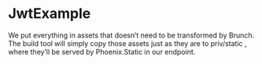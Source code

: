 # JwtExample

We put everything in assets that doesn’t need to be transformed by Brunch.
The build tool will simply copy those assets just as they are to priv/static , where
they’ll be served by Phoenix.Static in our endpoint.
